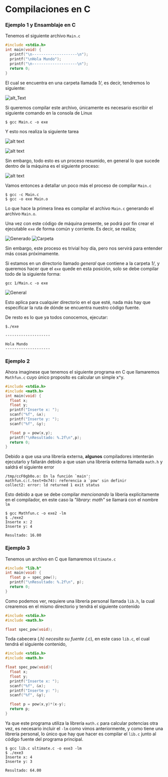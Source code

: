 # Compilaciones en C
### Ejemplo 1 y Ensamblaje en C

Tenemos el siguiente archivo ```Main.c```

```c
#include <stdio.h>
int main(void) {
  printf("\n--------------------\n");
  printf("\nHola Mundo");
  printf("\n--------------------\n");
  return 0;
}
```
El cual se encuentra en una carpeta llamada _1/_, es decir, tendremos lo siguiente:

![alt_Text](https://pbs.twimg.com/media/DbpxRydXUAIpGHX.png "Main.c en Carpeta")

Si queremos compilar este archivo, únicamente es necesario escribir el siguiente comando en la consola de Linux


```console
$ gcc Main.c -o exe
```


Y esto nos realiza la siguiente tarea

![alt text](https://pbs.twimg.com/media/DbptVF2XkAA_rIT.png "Main a exe")

![alt text](https://pbs.twimg.com/media/DbpxISvW4AABAeO.png "Main a exe Carpeta")



Sin embargo, todo esto es un proceso resumido, en general lo que sucede dentro de la máquina es el siguiente proceso:

![alt text](https://pbs.twimg.com/media/DbpuwfGX4AMak9w.jpg "Proceso General")

Vamos entonces a detallar un poco más el proceso de compilar ```Main.c```

```console
$ gcc -c Main.c 
$ gcc -o exe Main.o
```

Lo que hace la primera linea es compilar el archivo ```Main.c``` generando el archivo ```Main.o```.

Una vez con este código de máquina presente, se podrá por fin crear el ejecutable ```exe``` de forma común y corriente. Es decir, se realiza;

![Generado](https://pbs.twimg.com/media/DbpzMaiX0AELPGn.png "Generado")
![Carpeta](https://pbs.twimg.com/media/Dbpzl3wWAAEvBH1.png "Generado")

Sin embargo, este proceso es trivial hoy día, pero nos servirá para entender más cosas próximamente.

Si estamos en un directorio llamado _general_ que contiene a la carpeta _1/_, y queremos hacer que el ```exe``` quede en esta posición, solo se debe compilar todo de la siguiente forma:

```console
gcc 1/Main.c -o exe
```

![General](https://pbs.twimg.com/media/Dbp0PDMWkAAL7ra.png "General")

Esto aplica para cualquier directorio en el que esté, nada más hay que especificar la ruta de dónde se encuentra nuestro código fuente.

De resto es lo que ya todos conocemos, ejecutar:

```console
$./exe

--------------------

Hola Mundo
--------------------
```

### Ejemplo 2

Ahora imaginese que tenemos el siguiente programa en C que llamaremos ```Mathfun.c``` cuyo único proposito es calcular un simple x^y.

```c
#include <stdio.h>
#include <math.h>
int main(void) {
  float x;
  float y;
  printf("Inserte x: ");
  scanf("%f", &x);
  printf("Inserte y: ");
  scanf("%f", &y);

  float p = pow(x,y);
  printf("\nResultado: %.2f\n",p);
  return 0;
}
```

Debido a que usa una librería externa, **algunos** compiladores intenterán ejecutarlo y fallarán debido a que usan una librería externa llamada ```math.h```  y saldrá el siguiente error

```console
/tmp/ccF0gb0o.o: En la función `main':
mathfun.c:(.text+0x74): referencia a `pow' sin definir
collect2: error: ld returned 1 exit status
```

Esto debido a que se debe compilar _mencionando_ la libería explicitamente en el compilador, en este caso la _"library: math"_ se llamará con el nombre ```lm```

```console
$ gcc Mathfun.c -o exe2 -lm
$ ./exe2
Inserte x: 2
Inserte y: 4

Resultado: 16.00
```



### Ejemplo 3

Tenemos un archivo en C que llamaremos ```Ultimate.c```

```c
#include "lib.h"
int main(void) {
  float p = spec_pow();
  printf("\nResultado: %.2f\n", p);
  return 0;
}
```

Como podemos ver, requiere una librería personal llamada ```lib.h```, la cual crearemos en el mismo directorio y tendrá el siguiente contenido

```c
#include <stdio.h>
#include <math.h>

float spec_pow(void);
```

Toda cabecera (*.h) necesita su fuente (*.c), en este caso ```lib.c```, el cual tendrá el siguiente contenido,

```c
#include <stdio.h>
#include <math.h>

float spec_pow(void){
  float x;
  float y;
  printf("Inserte x: ");
  scanf("%f", &x);
  printf("Inserte y: ");
  scanf("%f", &y); 

  float p = pow(x,y)*(x-y);
  return p;
}
```

Ya que este programa utiliza la librería ```math.c``` para calcular potencias otra vez, es necesario incluir el ```-lm``` como vimos anteriormente, y como tiene una librería personal, lo único que hay que hacer es compilar el ```lib.c``` junto al código fuente del programa principal.

```console
$ gcc lib.c ultimate.c -o exe3 -lm
$ ./exe3
Inserte x: 4
Inserte y: 3

Resultado: 64.00
```
